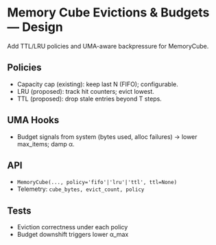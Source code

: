 # Memory Cube Evictions & Budgets — Design

Add TTL/LRU policies and UMA-aware backpressure for MemoryCube.

## Policies
- Capacity cap (existing): keep last N (FIFO); configurable.
- LRU (proposed): track hit counters; evict lowest.
- TTL (proposed): drop stale entries beyond T steps.

## UMA Hooks
- Budget signals from system (bytes used, alloc failures) → lower max_items; damp α.

## API
- `MemoryCube(..., policy='fifo'|'lru'|'ttl', ttl=None)`
- Telemetry: `cube_bytes, evict_count, policy`

## Tests
- Eviction correctness under each policy
- Budget downshift triggers lower α_max

